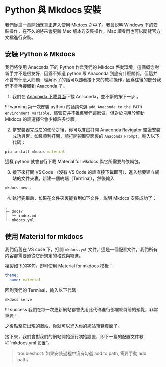 # Python 與 Mkdocs 安裝

我們從這一章開始就真正進入使用 Mkdocs 之中了。我會説明 Windows 下的安裝操作，在不久的將來會更新 Mac 版本的安裝操作，Mac 讀者們也可以閲覽官方文檔進行安裝。

## 安裝 Python & Mkdocs

我們將使用 Anaconda 下的 Python 作爲我們的 Mkdocs 啓動環境。這個概念對新手并不是很友好，因爲不知道 python 跟 Anaconda 到底有什麽關係。但這并不會有什麽大問題，理解不了的話可以照著接下來的教程操作，因爲往後的部分我們不會再接觸到 Anaconda 了。

1. 我們在 [Anaconda 下載頁面](https://www.anaconda.com/products/distribution)下載 Anaconda，並不斷的按下一步
。

!!! warning
    第一次安裝 python 的話請勾選  `add Anaconda to the PATH environment variable`，儘管它并不推薦我們這麽做，但對於只用於啓動 Mkdocs 的話選擇它會少掉許多步驟。

2. 當安裝器完成它的使命之後，你可以嘗試打開 Anaconda Navigator 驗證安裝成功與否。如果順利打開，請打開視圖界面裏的 `Anaconda Prompt`，輸入以下代碼：

```cmd
pip install mkdocs-material
```

這樣 python 就會自行下載 Material for Mkdocs 與它所需要的依賴包。

3.  接下來打開 VS Code （沒有 VS Code 的話直接下載即可），進入想要建立網站的文件夾裏，新建一個終端（Terminal），然後輸入

```cmd
mkdocs new .
```
4.  執行完畢后，如果在文件夾裏能看到如下文件，説明 Mkdocs 安裝成功了：

```
.
├─ docs/
│  └─ index.md
└─ mkdocs.yml
```

## 使用 Material for mkdocs

我們仍舊在 VS code 下，打開 `mkdocs.yml` 文件。這是一個配置文件，我們所有内容都需要遵從它所規定的格式與縮進。

複製如下的字句，即可使用 Material for mkdocs 模板：

```yaml
theme:
  name: material
```

回到我們的 Terminal，輸入以下代碼

```
mkdocs serve 
```

!!! success
    我們在每一次更新網站都會先用此代碼進行部署網頁前的預覽，非常重要！

之後點擊它出現的網站，你就可以進入你的網站預覽頁面了。

接下來，我們會對我們的網站開始進行初始設置，即下一篇的配置文件教程“mkdocs.yml 設置”。

>troubleshoot: 如果安裝過程中沒有勾選 add to path, 需要手動 add path。